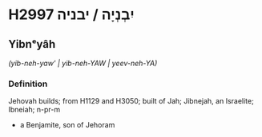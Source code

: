 # H2997 יִבְנְיָה / יבניה

## Yibnᵉyâh

_(yib-neh-yaw' | yib-neh-YAW | yeev-neh-YA)_

### Definition

Jehovah builds; from H1129 and H3050; built of Jah; Jibnejah, an Israelite; Ibneiah; n-pr-m

- a Benjamite, son of Jehoram
